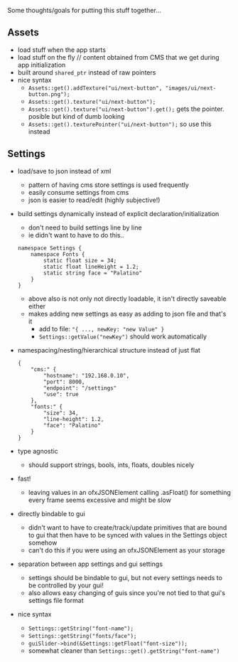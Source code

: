 Some thoughts/goals for putting this stuff together...

## Assets

- load stuff when the app starts
- load stuff on the fly // content obtained from CMS that we get during app initialization
- built around `shared_ptr` instead of raw pointers
- nice syntax
	- `Assets::get().addTexture("ui/next-button", "images/ui/next-button.png");`
	- `Assets::get().texture("ui/next-button");`
	- `Assets::get().texture("ui/next-button").get();` gets the pointer. posible but kind of dumb looking
	- `Assets::get().texturePointer("ui/next-button");` so use this instead

## Settings

- load/save to json instead of xml
	- pattern of having cms store settings is used frequently
	- easily consume settings from cms
	- json is easier to read/edit (highly subjective!)
- build settings dynamically instead of explicit declaration/initialization
	- don't need to build settings line by line
	- ie didn't want to have to do this..
	
	```
	namespace Settings {
		namespace Fonts {
			static float size = 34;
			static float lineHeight = 1.2;
			static string face = "Palatino"
		}
	}
	```
	- above also is not only not directly loadable, it isn't directly saveable either
	- makes adding new settings as easy as adding to json file and that's it
		- add to file: `"{ ..., newKey: "new Value" }`
		- `Settings::getValue("newKey")` should work automatically
- namespacing/nesting/hierarchical structure instead of just flat

	```
	{
		"cms:" {
			"hostname": "192.168.0.10",
			"port": 8000,
			"endpoint": "/settings"
			"use": true
		},
		"fonts:" {
			"size": 34,
			"line-height": 1.2,
			"face": "Palatino"
		}
	}
	```
- type agnostic
	- should support strings, bools, ints, floats, doubles nicely
- fast!
	- leaving values in an ofxJSONElement calling .asFloat() for something every frame seems excessive and might be 	slow
- directly bindable to gui
	- didn't want to have to create/track/update primitives that are bound to gui that then have to be synced with 	values in the Settings object somehow
	- can't do this if you were using an ofxJSONElement as your storage
- separation between app settings and gui settings
	- settings should be bindable to gui, but not every settings needs to be controlled by your gui!
	- also allows easy changing of guis since you're not tied to that gui's settings file format
- nice syntax
	- `Settings::getString("font-name");`
	- `Settings::getString("fonts/face");`
	- `guiSlider->bind(&Settings::getFloat("font-size"));`
	- somewhat cleaner than `Settings::get().getString("font-name")`
	
